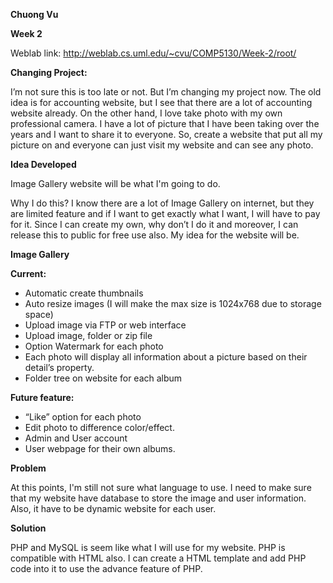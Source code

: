 **Chuong Vu**

**Week 2**

Weblab link: http://weblab.cs.uml.edu/~cvu/COMP5130/Week-2/root/

**Changing Project:**

I’m not sure this is too late or not. But I’m changing my project now. The old idea is for accounting website, but I see that there are a lot of accounting website already. On the other hand, I love take photo with my own professional camera. I have a lot of picture that I have been taking over the years and I want to share it to everyone. So, create a website that put all my picture on and everyone can just visit my website and can see any photo.

**Idea Developed**

Image Gallery website will be what I'm going to do.

Why I do this?
I know there are a lot of Image Gallery on internet, but they are limited feature and if I want to get exactly what I want, I will have to pay for it. Since I can create my own, why don’t I do it and moreover, I can release this to public for free use also.
My idea for the website will be.


**Image Gallery**

**Current:**

-	Automatic create thumbnails
-	Auto resize images (I will make the max size is 1024x768 due to storage space)
-	Upload image via FTP or web interface
-	Upload image, folder or zip file
-	Option Watermark for each photo
-	Each photo will display all information about a picture based on their detail’s property.
-	Folder tree on website for each album 

**Future feature:**

-	“Like” option for each photo
-	Edit photo to difference color/effect.
-	Admin and User account
-	User webpage for their own albums.


**Problem**

At this points, I'm still not sure what language to use. I need to make sure that my website have database to store the image and user information. Also, it have to be dynamic website for each user.

**Solution**

PHP and MySQL is seem like what I will use for my website. PHP is compatible with HTML also. I can create a HTML template and add PHP code into it to use the advance feature of PHP.





